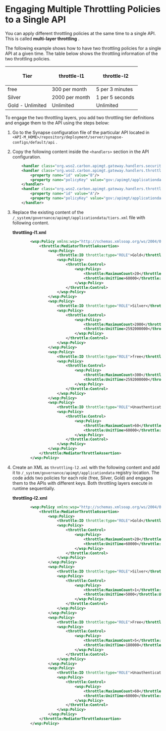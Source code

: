 # Engaging Multiple Throttling Policies to a Single API

You can apply different throttling policies at the same time to a single API. This is called **multi-layer throttling** .

The following example shows how to have two throttling policies for a single API at a given time. The table below shows the throttling information of the two throttling policies.

<table>
<colgroup>
<col width="33%" />
<col width="33%" />
<col width="33%" />
</colgroup>
<thead>
<tr class="header">
<th><p>Tier</p></th>
<th><div style="margin-left: 0.0pt;">
<p>throttle-l1</p>
</div></th>
<th><p>throttle-l2</p></th>
</tr>
</thead>
<tbody>
<tr class="odd">
<td>free</td>
<td>300 per month</td>
<td>5 per 3 minutes</td>
</tr>
<tr class="even">
<td>Silver</td>
<td>2000 per month</td>
<td>1 per 5 seconds</td>
</tr>
<tr class="odd">
<td>Gold - Unlimited</td>
<td>Unlimited</td>
<td>Unlimited</td>
</tr>
</tbody>
</table>

To engage the two throttling layers, you add two throttling tier definitions and engage them to the API using the steps below:

1.  Go to the Synapse configuration file of the particular API located in `<API-M_HOME>/repository/deployment/server/synapse-configs/default/api` .
2.  Copy the following content inside the `<handlers>` section in the API configuration.

    ``` xml
        <handler class="org.wso2.carbon.apimgt.gateway.handlers.security.APIAuthenticationHandler"/>
        <handler class="org.wso2.carbon.apimgt.gateway.handlers.throttling.APIThrottleHandler">
            <property name="id" value="B"/>
            <property name="policyKey" value="gov:/apimgt/applicationdata/throttling-l2.xml"/>
        </handler>
        <handler class="org.wso2.carbon.apimgt.gateway.handlers.throttling.APIThrottleHandler">
            <property name="id" value="A"/>
            <property name="policyKey" value="gov:/apimgt/applicationdata/tiers.xml"/>
        </handler>
    ```

3.  Replace the existing content of the `/_system/governance/apimgt/applicationdata/tiers.xml` file with following content.

    **throttling-l1.xml**

    ``` xml
            <wsp:Policy xmlns:wsp="http://schemas.xmlsoap.org/ws/2004/09/policy" xmlns:throttle="http://www.wso2.org/products/wso2commons/throttle">
                <throttle:MediatorThrottleAssertion>
                    <wsp:Policy>
                        <throttle:ID throttle:type="ROLE">Gold</throttle:ID>
                        <wsp:Policy>
                            <throttle:Control>
                                <wsp:Policy>
                                    <throttle:MaximumCount>20</throttle:MaximumCount>
                                    <throttle:UnitTime>60000</throttle:UnitTime>
                                </wsp:Policy>
                            </throttle:Control>
                        </wsp:Policy>
                    </wsp:Policy>
                    <wsp:Policy>
                        <throttle:ID throttle:type="ROLE">Silver</throttle:ID>
                        <wsp:Policy>
                            <throttle:Control>
                                <wsp:Policy>
                                    <throttle:MaximumCount>2000</throttle:MaximumCount>
                                    <throttle:UnitTime>2592000000</throttle:UnitTime>
                                </wsp:Policy>
                            </throttle:Control>
                        </wsp:Policy>
                    </wsp:Policy>
                    <wsp:Policy>
                        <throttle:ID throttle:type="ROLE">free</throttle:ID>
                        <wsp:Policy>
                            <throttle:Control>
                                <wsp:Policy>
                                    <throttle:MaximumCount>300</throttle:MaximumCount>
                                    <throttle:UnitTime>2592000000</throttle:UnitTime>
                                </wsp:Policy>
                            </throttle:Control>
                        </wsp:Policy>
                    </wsp:Policy>
                    <wsp:Policy>
                        <throttle:ID throttle:type="ROLE">Unauthenticated</throttle:ID>
                        <wsp:Policy>
                            <throttle:Control>
                                <wsp:Policy>
                                    <throttle:MaximumCount>60</throttle:MaximumCount>
                                    <throttle:UnitTime>60000</throttle:UnitTime>
                                </wsp:Policy>
                            </throttle:Control>
                        </wsp:Policy>
                    </wsp:Policy>
                </throttle:MediatorThrottleAssertion>
            </wsp:Policy>
    ```

4.  Create an XML as `throttling-l2.xml` with the following content and add it to `/_system/governance/apimgt/applicationdata` registry location.
    The code adds two policies for each role (free, Silver, Gold) and engages them to the APIs with different keys. Both throttling layers execute in runtime sequentially.

    **throttling-l2.xml**

    ``` xml
            <wsp:Policy xmlns:wsp="http://schemas.xmlsoap.org/ws/2004/09/policy" xmlns:throttle="http://www.wso2.org/products/wso2commons/throttle">
                <throttle:MediatorThrottleAssertion>
                    <wsp:Policy>
                        <throttle:ID throttle:type="ROLE">Gold</throttle:ID>
                        <wsp:Policy>
                            <throttle:Control>
                                <wsp:Policy>
                                    <throttle:MaximumCount>20</throttle:MaximumCount>
                                    <throttle:UnitTime>60000</throttle:UnitTime>
                                </wsp:Policy>
                            </throttle:Control>
                        </wsp:Policy>
                    </wsp:Policy>
                    <wsp:Policy>
                        <throttle:ID throttle:type="ROLE">Silver</throttle:ID>
                        <wsp:Policy>
                            <throttle:Control>
                                <wsp:Policy>
                                    <throttle:MaximumCount>1</throttle:MaximumCount>
                                    <throttle:UnitTime>5000</throttle:UnitTime>
                                </wsp:Policy>
                            </throttle:Control>
                        </wsp:Policy>
                    </wsp:Policy>
                    <wsp:Policy>
                        <throttle:ID throttle:type="ROLE">Free</throttle:ID>
                        <wsp:Policy>
                            <throttle:Control>
                                <wsp:Policy>
                                    <throttle:MaximumCount>5</throttle:MaximumCount>
                                    <throttle:UnitTime>180000</throttle:UnitTime>
                                </wsp:Policy>
                            </throttle:Control>
                        </wsp:Policy>
                    </wsp:Policy>
                    <wsp:Policy>
                        <throttle:ID throttle:type="ROLE">Unauthenticated</throttle:ID>
                        <wsp:Policy>
                            <throttle:Control>
                                <wsp:Policy>
                                    <throttle:MaximumCount>60</throttle:MaximumCount>
                                    <throttle:UnitTime>60000</throttle:UnitTime>
                                </wsp:Policy>
                            </throttle:Control>
                        </wsp:Policy>
                    </wsp:Policy>
                </throttle:MediatorThrottleAssertion>
            </wsp:Policy>
    ```


